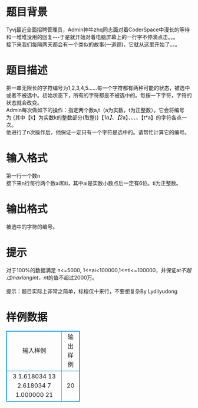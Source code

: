 # 

 
 # 题目背景 
Tyvj最近全面招聘管理员，Admin神牛zhq同志面对着CoderSpace中漫长的等待和一堆堆没用的回复---于是就开始对着电脑屏幕上的一行字不停滴点击。。。<BR>接下来我们每隔两天都会有一个类似的故事(一道题)，它就从这里开始了。。。 

 
 # 题目描述 
把一串无限长的字符编号为1,2,3,4,5......每一个字符都有两种可能的状态，被选中或者不被选中。初始状态下，所有的字符都是不被选中的。每按一下字符，字符的状态就会改变。<BR>Admin每次做如下的操作：指定两个数a,t（a为实数，t为正整数）。它会将编号为&nbsp;{其中【k】为实数k的整数部分(取整)}【1*a】、【2*a】、、、、【t*a】的字符各点一次。<BR>他进行了n次操作后，他保证一定只有一个字符是选中的。请帮忙计算它的编号。 

 
 # 输入格式 
第一行一个数n<BR>接下来n行每行两个数ai和ti，其中ai是实数小数点后一定有6位。ti为正整数。 

 
 # 输出格式 
被选中的字符的编号。 

 
 # 提示 
对于100%的数据满足&nbsp;n&lt;=5000,&nbsp;1&lt;=ai&lt;100000,1&lt;=ti&lt;=100000，并保证a*t不超过maxlongint，n*t的值不超过2000万。<BR><BR>提示：题目实际上非常之简单，标程仅十来行，不要想复杂By&nbsp;Lydliyudong 
# 样例数据
<style>
        table,table tr th, table tr td { border:1px solid #0094ff; }
        table { width: 200px; min-height: 25px; line-height: 25px; text-align: center; border-collapse: collapse;}   
    </style>
<table>
	<tr>
		<td>输入样例</td>
		<td>输出样例</td>
	</tr>
<tr><td>3
1.618034 13
2.618034 7
1.000000 21</td><td>20</td></tr></table>
